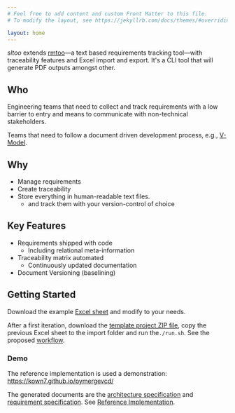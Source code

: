 ```yaml
---
# Feel free to add content and custom Front Matter to this file.
# To modify the layout, see https://jekyllrb.com/docs/themes/#overriding-theme-defaults

layout: home
---
```


*sltoo* extends [rmtoo](http://rmtoo.florath.net/)—a text based requirements
tracking tool—with traceability features and Excel import and export. It's a
CLI tool that will generate PDF outputs amongst other.

## Who

Engineering teams that need to collect and track requirements with a low
barrier to entry and means to communicate with non-technical stakeholders.

Teams that need to follow a document driven development process, e.g.,
[V-Model](https://en.wikipedia.org/wiki/V-Model_(software_development)).

## Why

* Manage requirements
* Create traceability
* Store everything in human-readable text files.
    * and track them with your version-control of choice

## Key Features

* Requirements shipped with code
    * Including relational meta-information
* Traceability matrix automated
    * Continuously updated documentation
* Document Versioning (baselining)

## Getting Started

Download the example [Excel sheet](https://kown7.github.io/pymergevcd/assets/requirements/artifacts/specification.xlsx)
and modify to your needs.

After a first iteration, download the [template project ZIP file](https://kown7.github.io/pymergevcd/assets/template_project.zip), 
copy the previous Excel sheet to the import folder and run the`./run.sh`. See
the proposed [workflow](_posts/2021-02-06-workflow.md).


### Demo

The reference implementation is used a demonstration: <https://kown7.github.io/pymergevcd/>

The generated documents are the
[architecture specification](https://kown7.github.io/pymergevcd/#architecture)
and 
[requirement specification](https://kown7.github.io/pymergevcd/#requirements).
See [Reference
Implementation](_posts/2021-09-06-swissed21.md#reference-implementation).

